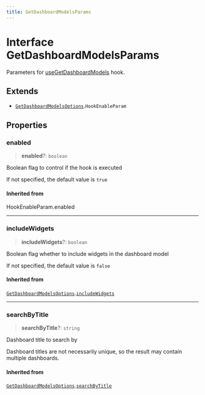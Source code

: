 ```yaml
---
title: GetDashboardModelsParams
---
```


# Interface GetDashboardModelsParams

Parameters for [useGetDashboardModels](../functions/function.useGetDashboardModels.md) hook.

## Extends

- [`GetDashboardModelsOptions`](interface.GetDashboardModelsOptions.md).`HookEnableParam`

## Properties

### enabled

> **enabled**?: `boolean`

Boolean flag to control if the hook is executed

If not specified, the default value is `true`

#### Inherited from

HookEnableParam.enabled

***

### includeWidgets

> **includeWidgets**?: `boolean`

Boolean flag whether to include widgets in the dashboard model

If not specified, the default value is `false`

#### Inherited from

[`GetDashboardModelsOptions`](interface.GetDashboardModelsOptions.md).[`includeWidgets`](interface.GetDashboardModelsOptions.md#includewidgets)

***

### searchByTitle

> **searchByTitle**?: `string`

Dashboard title to search by

Dashboard titles are not necessarily unique, so the result may contain multiple dashboards.

#### Inherited from

[`GetDashboardModelsOptions`](interface.GetDashboardModelsOptions.md).[`searchByTitle`](interface.GetDashboardModelsOptions.md#searchbytitle)
